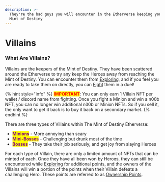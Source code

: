 ```yaml
---
description: >-
  They're the bad guys you will encounter in the Etherverse keeping you from the
  Mint of Destiny
---
```


# Villains

### What Are Villains?

Villains are the keepers of the Mint of Destiny. They have been scattered around the Etherverse to try any keep the Heroes away from reaching the Mint of Destiny. You can encounter them from [Exploring](../../discord-bot/explore.md), and if you feel you are ready to take them on directly, you can [Fight](../../gameplay/fighting.md) them in a duel!

{% hint style="info" %}
<mark style="color:red;">**IMPORTANT**</mark>: You can only earn 1 Villain NFT per wallet / discord name from fighting. Once you fight a Minion and win a n00b NFT, you can no longer win additional n00b or Minion NFTs. So if you sell it, the only want to get it back is to buy it back on a secondary market.
{% endhint %}

There are three types of Villains within The Mint of Destiny Etherverse:

* <mark style="color:purple;">**Minions**</mark> - More annoying than scary
* <mark style="color:purple;">**Mini-Bosses**</mark> - Challenging but drunk most of the time
* <mark style="color:purple;">**Bosses**</mark> - They take their job seriously, and get joy from slaying Heroes

For each type of Villain, there are only a limited amount of NFTs that can be minted of each. Once they have all been won by Heroes, they can still be encountered while [Exploring](../../gameplay/earning-points.md) for additional points, and the owners of the Villains will win a portion of the points when their Villain defeats a challenging Hero. These points are referred to as [Ownership Points](../../gameplay/earning-points.md).
